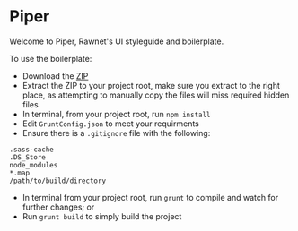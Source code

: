 # Piper
Welcome to Piper, Rawnet's UI styleguide and boilerplate.

To use the boilerplate: 
- Download the [ZIP](https://github.com/dahliacreative/piper/zipball/master)
- Extract the ZIP to your project root, make sure you extract to the right place, as attempting to manually copy the files will miss required hidden files
- In terminal, from your project root, run `npm install`
- Edit `GruntConfig.json` to meet your requirments
- Ensure there is a `.gitignore` file with the following:
```
.sass-cache
.DS_Store
node_modules
*.map
/path/to/build/directory
```
- In terminal from your project root, run `grunt` to compile and watch for further changes; or
- Run `grunt build` to simply build the project
